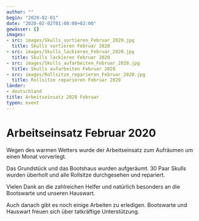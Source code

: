 ```yaml
---
author: ""
begin: "2020-02-01"
date: "2020-02-02T01:00:00+02:00"
gewässer: []
images:
- src: images/Skulls_sortieren_Februar_2020.jpg
  title: Skulls sortieren Februar 2020
- src: images/Skulls_lackieren_Februar_2020.jpg
  title: Skulls lackieren Februar 2020
- src: images/Skulls_aufarbeiten_Februar_2020.jpg
  title: Skulls aufarbeiten Februar 2020
- src: images/Rollsitze_reparieren_Februar_2020.jpg
  title: Rollsitze reparieren Februar 2020
länder: 
- deutschland
title: Arbeitseinsatz 2020 Februar
typen: event
---
```



# Arbeitseinsatz Februar 2020


Wegen des warmen Wetters wurde der Arbeitseinsatz zum Aufräumen um einen Monat vorverlegt.

Das Grundstück und das Bootshaus wurden aufgeräumt. 30 Paar Skulls wurden überholt und alle Rollsitze durchgesehen und repariert.

Vielen Dank an die zahlreichen Helfer und natürlich besonders an die Bootswarte und unseren Hauswart.

Auch danach gibt es noch einige Arbeiten zu erledigen. Bootswarte und Hauswart freuen sich über tatkräftige Unterstützung.
